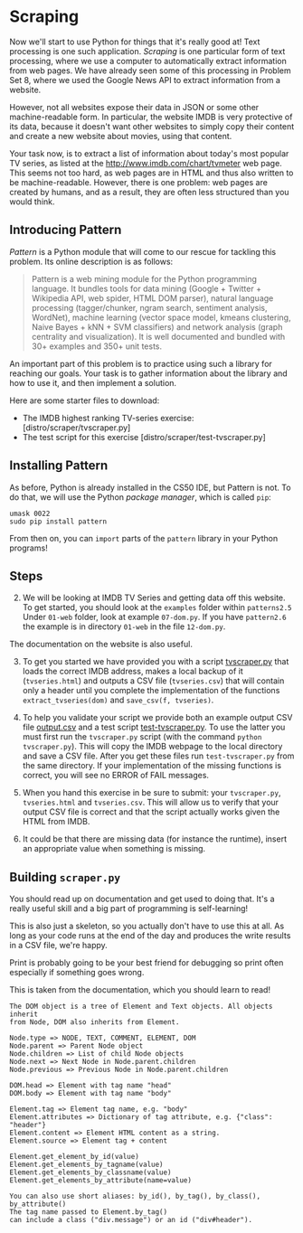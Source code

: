 # Scraping

Now we'll start to use Python for things that it's really good at! Text processing is one such application. *Scraping* is one particular form of text processing, where we use a computer to automatically extract information from web pages. We have already seen some of this processing in Problem Set 8, where we used the Google News API to extract information from a website.

However, not all websites expose their data in JSON or some other machine-readable form. In particular, the website IMDB is very protective of its data, because it doesn't want other websites to simply copy their content and create a new website about movies, using that content.

Your task now, is to extract a list of information about today's most popular TV series, as listed at the <http://www.imdb.com/chart/tvmeter> web page. This seems not too hard, as web pages are in HTML and thus also written to be machine-readable. However, there is one problem: web pages are created by humans, and as a result, they are often less structured than you would think.

## Introducing Pattern

*Pattern* is a Python module that will come to our rescue for tackling this problem. Its
online description is as follows:

> Pattern is a web mining module for the Python programming language. It bundles
> tools for data mining (Google + Twitter + Wikipedia API, web spider, HTML DOM
> parser), natural language processing (tagger/chunker, n­gram search, sentiment
> analysis, WordNet), machine learning (vector space model, k­means clustering,
> Naive Bayes + k­NN + SVM classifiers) and network analysis (graph centrality
> and visualization). It is well documented and bundled with 30+ examples and
> 350+ unit tests.

An important part of this problem is to practice using such a library for reaching our goals. Your task is to gather information about the library and how to use it, and then implement a solution.

Here are some starter files to download:

* The IMDB highest ranking TV-series exercise: [distro/scraper/tvscraper.py]
* The test script for this exercise [distro/scraper/test-tvscraper.py]

[tvscraper.py]: tvscraper.py
[test-tvscraper.py]: test-tvscraper.py

## Installing Pattern

As before, Python is already installed in the CS50 IDE, but Pattern is not. To do that, we will use the Python *package manager*, which is called `pip`:

	umask 0022
	sudo pip install pattern

From then on, you can `import` parts of the `pattern` library in your Python programs!

## Steps

2. We will be looking at IMDB TV Series and getting data off this website. To
get started, you should look at the `examples` folder within `patterns­2.5`
Under `01-web` folder, look at example `07-dom.py`. If you have `pattern2.6`
the example is in directory `01-web` in the file `12-dom.py`.

The documentation on the website is also useful.

3. To get you started we have provided you with a script [tvscraper.py] that 
loads the correct IMDB address, makes a local backup of it (`tvseries.html`)
and outputs a CSV file (`tvseries.csv`) that will contain only a header until
you complete the implementation of the functions `extract_tvseries(dom)` and
`save_csv(f, tvseries)`.

4. To help you validate your script we provide both an example output CSV
file [output.csv] and a test script [test-tvscraper.py]. To use the latter you
must first run the `tvscraper.py` script (with the command 
`python tvscraper.py`). This will copy the IMDB webpage to the local directory
and save a CSV file. After you get these files run `test-tvscraper.py` from 
the same directory. If your implementation of the missing functions is
correct, you will see no ERROR of FAIL messages.

5. When you hand this exercise in be sure to submit: your `tvscraper.py`, 
`tvseries.html` and `tvseries.csv`. This will allow us to verify that your
output CSV file is correct and that the script actually works given the HTML
from IMDB.

6. It could be that there are missing data (for instance the runtime), insert
   an appropriate value when something is missing.

[output.csv]: output.csv
[test-tvscraper.py]: test-tvscraper.py

## Building `scraper.py`

You should read up on documentation and get used to doing
that. It's a really useful skill and a big part of programming is 
self-­learning!

This is also just a skeleton, so you actually don't have to use this at all. As
long as your code runs at the end of the day and produces the write results in
a CSV file, we're happy.

Print is probably going to be your best friend for debugging so print often
especially if something goes wrong.

This is taken from the documentation, which you should learn to read!

	The DOM object is a tree of Element and Text objects. All objects inherit
	from Node, DOM also inherits from Element.
	
	Node.type => NODE, TEXT, COMMENT, ELEMENT, DOM
	Node.parent => Parent Node object
	Node.children => List of child Node objects
	Node.next => Next Node in Node.parent.children
	Node.previous => Previous Node in Node.parent.children
	
	DOM.head => Element with tag name "head"
	DOM.body => Element with tag name "body"
	
	Element.tag => Element tag name, e.g. "body"
	Element.attributes => Dictionary of tag attribute, e.g. {"class": "header"}
	Element.content => Element HTML content as a string.
	Element.source => Element tag + content
	
	Element.get_element_by_id(value)
	Element.get_elements_by_tagname(value)
	Element.get_elements_by_classname(value)
	Element.get_elements_by_attribute(name=value)
	
	You can also use short aliases: by_id(), by_tag(), by_class(), by_attribute()
	The tag name passed to Element.by_tag()
	can include a class ("div.message") or an id ("div#header").
